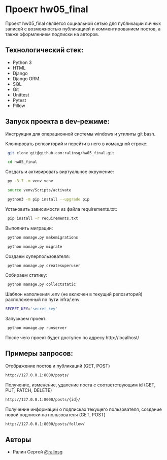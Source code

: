 
# Проект hw05_final

Проект hw05_final является социальной сетью для публикации личных записей с возможностью публикацией и комментированием постов, а также оформлением подписки на авторов.


## Технологический стек:

- Python 3
- HTML
- Django
- Django ORM
- SQL
- Git
- Unittest
- Pytest
- Pillow

## Запуск проекта в dev-режиме:

Инструкция для  операционной системы windows и утилиты git bash.

Клонировать репозиторий и перейти в него в командной строке:

``` bash
 git clone git@github.com:ralinsg/hw05_final.git
```

``` bash
 cd hw05_final
```

Cоздать и активировать виртуальное окружение:

``` bash
 py -3.7 -m venv venv
```

``` bash
 source venv/Scripts/activate
```

``` bash
 python3 -m pip install --upgrade pip
```

Установить зависимости из файла requirements.txt:

``` bash
 pip install -r requirements.txt
```

Выполнить миграции:

``` bash
 python manage.py makemigrations
```

``` bash
 python manage.py migrate
```

Создаем суперпользователя:

``` bash
 python manage.py createsuperuser
```

Собираем статику:

``` bash
 python manage.py collectstatic
```

Шаблон наполнения .env (не включен в текущий репозиторий) расположенный по пути infra/.env

``` bash
SECRET_KEY='secret_key'
```

Запускаем проект:

``` bash
 python manage.py runserver
```

После чего проект будет доступен по адресу http://localhost/

## Примеры запросов:

Отображение постов и публикаций (GET, POST)

```bash
http://127.0.0.1:8000/posts/
```

Получение, изменение, удаление поста с соответствующим id (GET, PUT, PATCH, DELETE)

```bash
http://127.0.0.1:8000/posts/{id}/
```

Получение информации о подписках текущего пользователя, создание новой подписки на пользователя (GET, POST)
 
 ```bash
http://127.0.0.1:8000/posts/follow/
```

## Авторы

- Ралин Сергей [@ralinsg](https://github.com/ralinsg)

